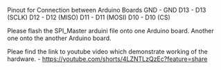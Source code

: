   Pinout for Connection between Arduino Boards
  GND       -   GND
  D13       -   D13 (SCLK)
  D12       -   D12 (MISO)
  D11       -   D11 (MOSI)
  D10       -   D10 (CS)

  Please flash the SPI_Master arduini file onto one Arduino board.
  Another one onto the another Arduino board.

  Pleae find the link to youtube video which demonstrate working of the hardware. -  https://youtube.com/shorts/4LZNTLzQzEc?feature=share
